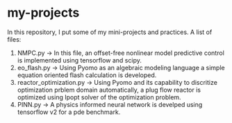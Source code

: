 # my-projects

In this repository, I put some of my mini-projects and practices.
A list of files:
  1. NMPC.py ->   In this file, an offset-free nonlinear model predictive control is implemented using tensorflow and scipy.
  2. eo_flash.py ->   Using Pyomo as an algebraic modeling language a simple equation oriented flash calculation is developed.
  3. reactor_optimization.py ->   Using Pyomo and its capability to discritize optimization prblem domain automatically, a plug flow reactor is optimized using Ipopt solver of the optimization problem.
  5. PINN.py ->   A physics informed neural network is develped using tensorflow v2 for a pde benchmark.  
